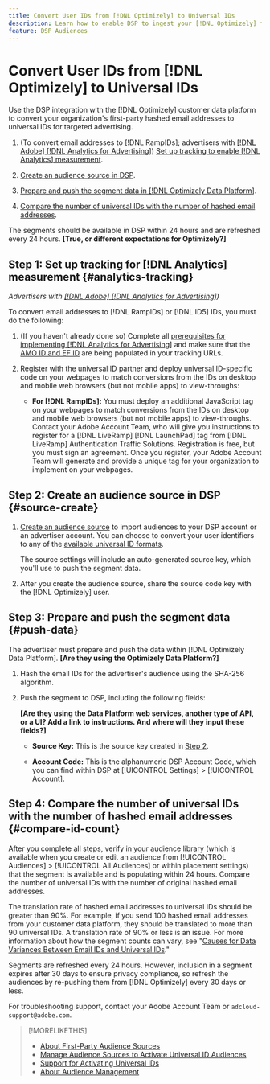 ```yaml
---
title: Convert User IDs from [!DNL Optimizely] to Universal IDs
description: Learn how to enable DSP to ingest your [!DNL Optimizely] first-party segments.
feature: DSP Audiences
---
```

# Convert User IDs from [!DNL Optimizely] to Universal IDs

Use the DSP integration with the [!DNL Optimizely] customer data platform to convert your organization's first-party hashed email addresses to universal IDs for targeted advertising.

1. (To convert email addresses to [!DNL RampIDs]<!-- or [!DNL ID5] IDs -->; advertisers with [[!DNL Adobe] [!DNL Analytics for Advertising]](/help/integrations/analytics/overview.md)) [Set up tracking to enable [!DNL Analytics] measurement](#analytics-tracking).

1. [Create an audience source in DSP](#source-create).

1. [Prepare and push the segment data in [!DNL Optimizely Data Platform]](#push-data).

1. [Compare the number of universal IDs with the number of hashed email addresses](#compare-id-count).

The segments should be available in DSP within 24 hours and are refreshed every 24 hours. **[True, or different expectations for Optimizely?]**

## Step 1: Set up tracking for [!DNL Analytics] measurement {#analytics-tracking}

*Advertisers with [[!DNL Adobe] [!DNL Analytics for Advertising]](/help/integrations/analytics/overview.md))*

To convert email addresses to [!DNL RampIDs] or [!DNL ID5] IDs, you must do the following:

1. (If you haven't already done so) Complete all [prerequisites for implementing [!DNL Analytics for Advertising]](/help/integrations/analytics/prerequisites.md) and make sure that the [AMO ID and EF ID](/help/integrations/analytics/ids.md) are being populated in your tracking URLs.
   
1. Register with the universal ID partner and deploy universal ID-specific code on your webpages to match conversions from the IDs on desktop and mobile web browsers (but not mobile apps) to view-throughs:
   
   * **For [!DNL RampIDs]:** You must deploy an additional JavaScript tag on your webpages to match conversions from the IDs on desktop and mobile web browsers (but not mobile apps) to view-throughs. Contact your Adobe Account Team, who will give you instructions to register for a [!DNL LiveRamp] [!DNL LaunchPad] tag from [!DNL LiveRamp] Authentication Traffic Solutions. Registration is free, but you must sign an agreement. Once you register, your Adobe Account Team will generate and provide a unique tag for your organization to implement on your webpages.

## Step 2: Create an audience source in DSP {#source-create}

1. [Create an audience source](source-manage.md) to import audiences to your DSP account or an advertiser account. You can choose to convert your user identifiers to any of the [available universal ID formats](source-about.md).

   The source settings will include an auto-generated source key, which you'll use to push the segment data.

1. After you create the audience source, share the source code key with the [!DNL Optimizely] user.

## Step 3: Prepare and push the segment data {#push-data}

The advertiser must prepare and push the data within [!DNL Optimizely Data Platform].  **[Are they using the Optimizely Data Platform?]**  <!-- Data Platform? -->

1. Hash the email IDs for the advertiser's audience using the SHA-256 algorithm.

1. Push the segment to DSP, including the following fields:

   **[Are they using the Data Platform web services, another type of API, or a UI? Add a link to instructions. And where will they input these fields?]**  <!-- Are they using the Data Platform web services or what? Add a link to instructions. And where will they input these fields?  -->

   * **Source Key:** This is the source key created in [Step 2](#source-create).
   
   * **Account Code:** This is the alphanumeric DSP Account Code, which you can find within DSP at [!UICONTROL Settings] > [!UICONTROL Account].

## Step 4: Compare the number of universal IDs with the number of hashed email addresses {#compare-id-count}

After you complete all steps, verify in your audience library (which is available when you create or edit an audience from [!UICONTROL Audiences] > [!UICONTROL All Audiences] or within placement settings) that the segment is available and is populating within 24 hours. Compare the number of universal IDs with the number of original hashed email addresses.

The translation rate of hashed email addresses to universal IDs should be greater than 90%. For example, if you send 100 hashed email addresses from your customer data platform, they should be translated to more than 90 universal IDs. A translation rate of 90% or less is an issue. For more information about how the segment counts can vary, see "[Causes for Data Variances Between Email IDs and Universal IDs](#universal-ids-data-variances)."

Segments are refreshed every 24 hours. However, inclusion in a segment expires after 30 days to ensure privacy compliance, so refresh the audiences by re-pushing them from [!DNL Optimizely] every 30 days or less.
   
For troubleshooting support, contact your Adobe Account Team or `adcloud-support@adobe.com`.

>[!MORELIKETHIS]
>
>* [About First-Party Audience Sources](/help/dsp/audiences/sources/source-about.md)
>* [Manage Audience Sources to Activate Universal ID Audiences](source-manage.md)
>* [Support for Activating Universal IDs](/help/dsp/audiences/universal-ids.md)
>* [About Audience Management](/help/dsp/audiences/audience-about.md)
